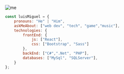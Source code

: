 
![me](https://user-images.githubusercontent.com/80079884/175787356-c49b404b-ae59-4247-a014-e434f18eb4d5.jpg)


```javascript
const luisMiguel = {
    pronouns: "He" | "Him",
    askMeAbout: ["web dev", "tech", "game","music"],
    technologies: {
        frontEnd: {
            js: ["React"],
            css: ["Bootstrap", "Sass"]
        },
        backEnd: ["C#",".Net", "PHP"],
        databases: ["MySql", "SQLServer"],
    }
};
```

